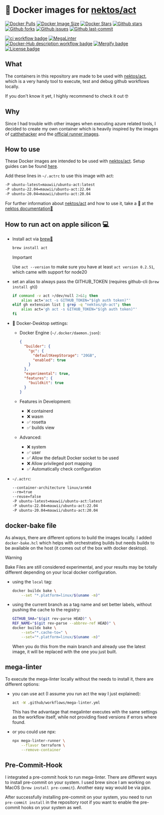 # 🐳 Docker images for [nektos/act](https://github.com/nektos/act)

[![Docker Pulls][DockerHub-pulls-badge]][DockerHub]
[![Docker Image Size][DockerHub-size-badge]][DockerHub]
[![Docker Stars][DockerHub-stars-badge]][DockerHub]
[![Github stars][GitHub-stars-badge]][GitHub-Repo]
[![Github forks][GitHub-forks-badge]][GitHub-Fork]
[![Github issues][GitHub-issues-badge]][GitHub-Issues]
[![Github last-commit][GitHub-commit-badge]][GitHub-Commits]

[![ci workflow badge][ci-badge]][Workflow-ci] [![MegaLinter][MegaLinter-badge]][Workflow-MegaLinter]
[![Docker-Hub description workflow badge][Docker-Hub-description-badge]][Workflow-DockerHubDescription]
[![Mergify badge][mergify-badge]][mergify] [![License badge][License-badge]][License]

## What

The containers in this repository are made to be used with [nektos/act][nektos-act-repo], which is a
very handy tool to execute, test and debug github workflows locally.

If you don't know it yet, I highly recommend to check it out 🤓

## Why

Since I had trouble with other images when executing azure related tools, I decided to create my own
container which is heavily inspired by the images of [catthehacker][catthehacker-image-repo] and the
[official runner images][actions-runner-images].

## How to use

These Docker images are intended to be used with [nektos/act][nektos-act-repo]. Setup guides can be
found [here][nektosSetupGuide].

Add these lines in `~/.actrc` to use this image with act:

```bash
-P ubuntu-latest=mauwii/ubuntu-act:latest
-P ubuntu-22.04=mauwii/ubuntu-act:22.04
-P ubuntu-20.04=mauwii/ubuntu-act:20.04
```

For further information about [nektos/act][nektos-act-repo] and how to use it, take a 👀 at the
[nektos documentation📖][nektosDocs]

## How to run act on apple silicon 💻

- Install act via [brew🍺](https://brew.sh)

  ```bash
  brew install act
  ```

  > [!IMPORTANT]  
  > Use `act --version` to make sure you have at least `act version 0.2.51`, which came with support
  > for node20

- set an alias to always pass the GITHUB_TOKEN (requires github-cli (`brew install gh`))

  ```bash
  if command -v act >/dev/null 2>&1; then
      alias act='act -s GITHUB_TOKEN="$(gh auth token)"'
  elif gh extension list | grep -q "nektos/gh-act"; then
      alias act='gh act -s GITHUB_TOKEN="$(gh auth token)"'
  fi
  ```

- 🐳 Docker-Desktop settings:

  - Docker Engine (`~/.docker/daemon.json`):

    ```json
    {
      "builder": {
        "gc": {
          "defaultKeepStorage": "20GB",
          "enabled": true
        }
      },
      "experimental": true,
      "features": {
        "buildkit": true
      }
    }
    ```

  - Features in Development:

    - ❌ containerd
    - ❌ wasm
    - ✅ rosetta
    - ✅ builds view

  - Advanced:
    - ❌ system
    - ✅ user
    - ✅ Allow the default Docker socket to be used
    - ❌ Allow privileged port mapping
    - ✅ Automatically check configuration

- `~/.actrc`:

  ```bash
  --container-architecture linux/arm64
  --rm=true
  --reuse=false
  -P ubuntu-latest=mauwii/ubuntu-act:latest
  -P ubuntu-22.04=mauwii/ubuntu-act:22.04
  -P ubuntu-20.04=mauwii/ubuntu-act:20.04
  ```

## docker-bake file

As always, there are different options to build the images locally. I added `docker-bake.hcl` which
helps with orchestrating builds but needs buildx to be available on the host (it comes out of the
box with docker desktop).

> [!WARNING]  
> Bake Files are still considered experimental, and your results may be totally different depending
> on your local docker configuration.

- using the `local` tag:

  ```bash
  docker buildx bake \
      --set "*.platform=linux/$(uname -m)"
  ```

- using the current branch as a tag name and set better labels, without pushing the cache to the
  registry:

  ```bash
  GITHUB_SHA="$(git rev-parse HEAD)" \
  REF_NAME="$(git rev-parse --abbrev-ref HEAD)" \
  docker buildx bake \
      --set="*.cache-to=" \
      --set="*.platform=linux/$(uname -m)"
  ```

  When you do this from the main branch and already use the latest image, it will be replaced with
  the one you just built.

## mega-linter

To execute the mega-linter locally without the needs to install it, there are different options:

- you can use act (I assume you run act the way I just explained):

  ```bash
  act -W .github/workflows/mega-linter.yml
  ```

  This has the advantage that megalinter executes with the same settings as the workflow itself,
  while not providing fixed versions if errors where found.

- or you could use npx:

  ```bash
  npx mega-linter-runner \
      --flavor terraform \
      --remove-container
  ```

## Pre-Commit-Hook

I integrated a pre-commit hook to run mega-linter. There are different ways to install pre-commit on
your system. I used brew since I am working on MacOS (`brew install pre-commit`). Another easy way
would be via pipx.

After successfully installing pre-commit on your system, you need to run `pre-commit install` in the
repository root if you want to enable the pre-commit hooks on your system as well.

<!-- links -->

[DockerHub]: https://hub.docker.com/r/mauwii/ubuntu-act/ "DockerHub container repository"
[GitHub-Repo]: https://github.com/mauwii/act-docker-images/ "GitHub repository"
[GitHub-Fork]: https://github.com/mauwii/act-docker-images/fork/ "GitHub repository - forks"
[GitHub-Issues]: https://github.com/mauwii/act-docker-images/issues/ "GitHub repository - issues"
[GitHub-Commits]: https://github.com/mauwii/act-docker-images/commits/ "GitHub repository - commits"
[License]: https://github.com/mauwii/act-docker-images/blob/main/LICENSE "License"
[nektos-act-repo]: https://github.com/nektos/act "nektos/act git repository"
[nektosSetupGuide]: https://nektosact.com/installation/index.html "nektos/act setup guide"
[nektosDocs]: https://nektosact.com/introduction.html "nektos/act docs"
[catthehacker-image-repo]:
  https://github.com/catthehacker/docker_images
  "catthehacker/docker_images repo"
[actions-runner-images]: https://github.com/actions/runner-images "official GitHub Runner images"
[Workflow-ci]:
  https://github.com/mauwii/act-docker-images/actions/workflows/ci.yml
  "GitHub workflow - ci"
[Workflow-DockerHubDescription]:
  https://github.com/mauwii/act-docker-images/actions/workflows/dockerhub-description.yml
  "GitHub workflow - DockerHub Description"
[Workflow-MegaLinter]:
  https://github.com/mauwii/act-docker-images/actions?query=workflow%3AMegaLinter+branch%3Amain
  "GitHub workflow - MegaLinter"
[mergify]: https://mergify.com "Mergify.com"

<!-- badges -->

[mergify-badge]:
  https://img.shields.io/endpoint.svg?url=https://api.mergify.com/v1/badges/mauwii/act-docker-images&style=flat
[ci-badge]:
  https://github.com/mauwii/act-docker-images/actions/workflows/ci.yml/badge.svg?branch=main&event=push
[MegaLinter-badge]:
  https://github.com/mauwii/act-docker-images/workflows/MegaLinter/badge.svg?branch=main&event=push
[Docker-Hub-description-badge]:
  https://github.com/mauwii/act-docker-images/actions/workflows/dockerhub-description.yml/badge.svg?branch=main
[DockerHub-pulls-badge]: https://badgen.net/docker/pulls/mauwii/ubuntu-act?icon=docker&label=pulls
[DockerHub-size-badge]:
  https://badgen.net/docker/size/mauwii/ubuntu-act?icon=docker&label=image%20size
[DockerHub-stars-badge]: https://badgen.net/docker/stars/mauwii/ubuntu-act?icon=docker&label=stars
[GitHub-stars-badge]: https://badgen.net/github/stars/mauwii/act-docker-images?icon=github
[GitHub-forks-badge]: https://badgen.net/github/forks/mauwii/act-docker-images?icon=github
[GitHub-issues-badge]: https://badgen.net/github/issues/mauwii/act-docker-images/?icon=github
[GitHub-commit-badge]:
  https://badgen.net/github/last-commit/mauwii/act-docker-images/main?icon=github&color=blue
[License-badge]: https://badgen.net/github/license/mauwii/act-docker-images
